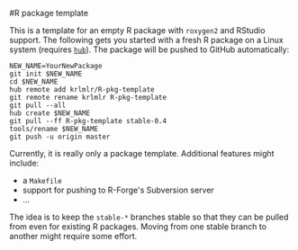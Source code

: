 #R package template

This is a template for an empty R package with `roxygen2` and RStudio support.
The following gets you started with a fresh R package on a Linux system
(requires [`hub`](http://defunkt.io/hub/)).
The package will be pushed to GitHub automatically:

    NEW_NAME=YourNewPackage
    git init $NEW_NAME
    cd $NEW_NAME
    hub remote add krlmlr/R-pkg-template
    git remote rename krlmlr R-pkg-template
    git pull --all
    hub create $NEW_NAME
    git pull --ff R-pkg-template stable-0.4
    tools/rename $NEW_NAME
    git push -u origin master

Currently, it is really only a package template. Additional features might
include:

- a `Makefile`
- support for pushing to R-Forge's Subversion server
- ...

The idea is to keep the `stable-*` branches stable so that they can be pulled
from even for existing R packages. Moving from one stable branch to another
might require some effort.
